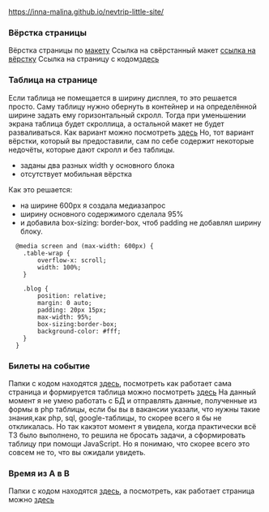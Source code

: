 https://inna-malina.github.io/nevtrip-little-site/
### Вёрстка страницы
Вёрстка страницы по [макету](https://www.figma.com/file/JyFQcxiynMH1i5ViWz4qi0/Layout-test-task?node-id=0%3A1)
Ссылка на свёрстанный макет [ссылка на вёрстку](https://inna-malina.github.io/nevtrip-little-site/)
Ссылка на страницу с кодом[здесь](https://github.com/Inna-malina/nevtrip-little-site)

### Таблица на странице
Если таблица не помещается в ширину дисплея, то это решается просто. Саму таблицу нужно обернуть в контейнер
и на определённой ширине задать ему горизонтальный скролл. Тогда при уменьшении экрана таблица будет скроллица, а остальной макет не будет разваливаться.
Как вариант можно посмотреть [здесь](https://github.com/Inna-malina/neva-trip-table)
Но, тот вариант вёрстки, который вы предоставили, сам по себе содержит некоторые недочёты, которые дают скролл и без таблицы.
* заданы два разных width у основного блока
* отсутствует мобильная вёрстка

Как это решается:
* на ширине 600рх я создала медиазапрос
* ширину основного содержимого сделала 95%
* и добавила box-sizing: border-box, чтоб padding не добавлял ширину блоку.
```
  @media screen and (max-width: 600px) {
    .table-wrap {
        overflow-x: scroll;
        width: 100%;
    }

    .blog {
        position: relative;
        margin: 0 auto;
        padding: 20px 15px;
        max-width: 95%;
        box-sizing:border-box;
        background-color: #fff;
    }
  }
```
### Билеты на событие
Папки с кодом находятся [здесь](https://github.com/Inna-malina/neatrip-ticket-on-events), посмотреть как работает сама страница и формируется таблица можно посмотреть [здесь](https://inna-malina.github.io/neatrip-ticket-on-events/)
На данный момент я не умею работать с БД и отправлять данные, полученные из формы в php таблицы, если бы вы в вакансии указали, что нужны такие знания,как php, sql, google-таблицы, то скорее всего я бы не откликалась.
Но так какэтот момент я увидела, когда практически всё ТЗ было выполнено, то решила не бросать задачи, а сформировать таблицу при помощи JavaScript. Но я понимаю, что скорее всего это совсем не то, что вы ожидали увидеть.
### Время из A в B
Папки с кодом находятся [здесь](https://github.com/Inna-malina/nevatrip-ticket-on-ship), а посмотреть, как работает страница можно [здесь](https://inna-malina.github.io/nevatrip-ticket-on-ship/)
